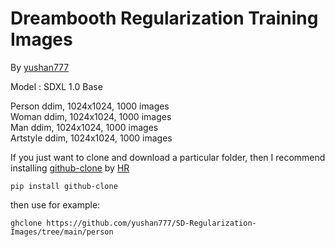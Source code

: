 # Dreambooth Regularization Training Images 

By [yushan777](https://github.com/yushan777)

Model : SDXL 1.0 Base

Person ddim, 1024x1024, 1000 images <br />
Woman ddim, 1024x1024, 1000 images <br />
Man ddim, 1024x1024, 1000 images <br />
Artstyle ddim, 1024x1024, 1000 images <br />

If you just want to clone and download a particular folder, then I recommend installing [github-clone](https://github.com/HR/github-clone) by [HR](https://github.com/HR)

`pip install github-clone`

then use for example:

`ghclone https://github.com/yushan777/SD-Regularization-Images/tree/main/person`
